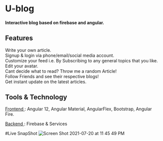 # U-blog 
#### Interactive blog based on firebase and angular.






## Features

 Write your own article.  <br>
 Signup & login via phone/email/social media account. <br>
 Customize your feed i.e. By Subscribing to any general topics that you like. <br>
 Edit your avatar. <br>
 Cant decide what to read? Throw me a random Article! <br>
 Follow Friends and see their respective blogs! <br>
 Get instant update on the latest articles. <br>




## Tools & Technology

 <ins> Frontend </ins> :
 Angular 12,
 Angular Material,
 AngularFlex,
 Bootstrap,
 Angular Fire.


 <ins> Backend </ins> :
 Firebase & Services
 
 
 #Live SnapShot
 ![Screen Shot 2021-07-20 at 11 45 49 PM](https://user-images.githubusercontent.com/24291795/126378776-2c61650a-a8de-449b-a6ed-3d5a51fa6391.png)

 
 
 
 
 

